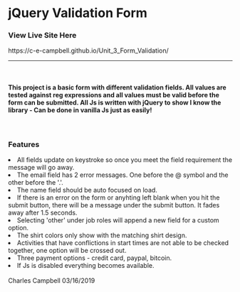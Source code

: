 <h1>jQuery Validation Form</h1>
<h3>View Live Site Here</h3>
https://c-e-campbell.github.io/Unit_3_Form_Validation/
<hr>
<br>
<h4>This project is a basic form with different validation fields. All values are tested against reg expressions and all values must be valid before the form can be submitted. All Js is written with jQuery to show I know the library - Can be done in vanilla Js just as easily!</h4><br>
<h3>Features</h3>
<li>All fields update on keystroke so once you meet the field requirement the message will go away.</li>
<li>The email field has 2 error messages. One before the @ symbol and the other before the '.'.</li>
<li>The name field should be auto focused on load.</li>
<li>If there is an error on the form or anyhting left blank when you hit the submit button, there will be a message under the submit button. It fades away after 1.5 seconds.</li>
<li>Selecting 'other' under job roles will append a new field for a custom option.</li>
<li>The shirt colors only show with the matching shirt design.</li>
<li>Activities that have conflictions in start times are not able to be checked together, one option will be crossed out.</li>
<li>Three payment options - credit card, paypal, bitcoin.</li>
<li>If Js is disabled everything becomes available.</li>
<br>
Charles Campbell 03/16/2019
